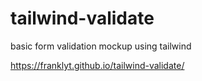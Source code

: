 # tailwind-validate

basic form validation mockup using tailwind

https://franklyt.github.io/tailwind-validate/
